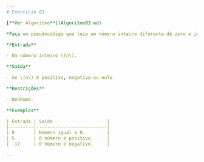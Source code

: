 ```yaml
---
# Exercício 03

[**Ver Algoritmo**](Algoritmo03.md)

*Faça um pseudocódigo que leia um número inteiro diferente de zero e informe se esse número é positivo, negativo ou nulo.*

**Entrada**

- Um número inteiro \(n\).

**Saída**

- Se \(n\) é positivo, negativo ou nulo.

**Restrições**

- Nenhuma.

**Exemplos**

| Entrada | Saída                    |
|---------|--------------------------|
| 0       | Número igual a 0.        |
| 5       | O número é positivo.     |
| -17     | O número é negativo.     |

---
```


